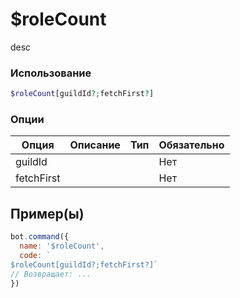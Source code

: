 # $roleCount
desc
### Использование
```php
$roleCount[guildId?;fetchFirst?]
```

### Опции

| Опция | Описание | Тип | Обязательно |
|--------|-------------|------|----------|
| guildId |  |  | Нет | 
| fetchFirst |  |  | Нет | 
## Пример(ы)

```javascript
bot.command({
  name: '$roleCount',
  code: `
$roleCount[guildId?;fetchFirst?]`
// Возвращает: ...
})
```